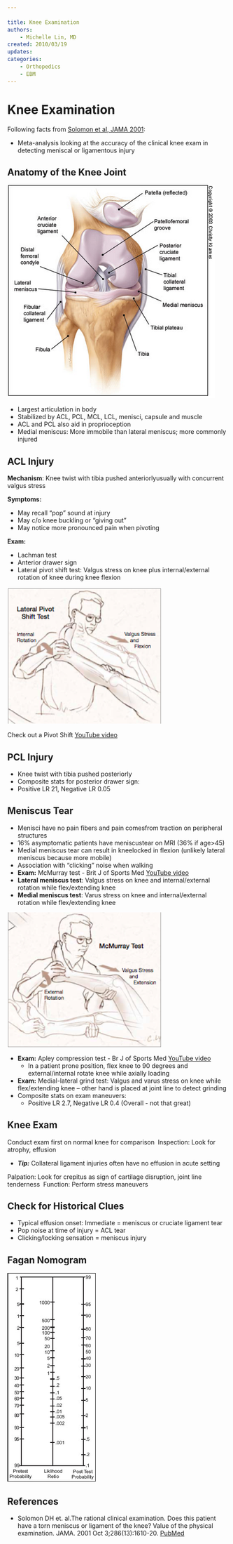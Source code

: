 ```yaml
---

title: Knee Examination
authors:
    - Michelle Lin, MD
created: 2010/03/19
updates:
categories:
    - Orthopedics
    - EBM
---
```


# Knee Examination

Following facts from [Solomon et al, JAMA 2001](http://www.ncbi.nlm.nih.gov/pubmed/?term=11585485):

- Meta-analysis looking at the accuracy of the clinical knee exam in detecting meniscal or ligamentous injury

## Anatomy of the Knee Joint

![Anatomy of the Knee Joint](image-1.png)

- Largest articulation in body
- Stabilized by ACL, PCL, MCL, LCL, menisci, capsule and muscle
- ACL and PCL also aid in proprioception
- Medial meniscus: More immobile than lateral meniscus; more commonly injured 

## ACL Injury

**Mechanism**: Knee twist with tibia pushed anteriorlyusually with concurrent valgus stress

**Symptoms:**

- May recall “pop” sound at injury
- May c/o knee buckling or “giving out”
- May notice more pronounced pain when pivoting

**Exam:**

- Lachman test 
- Anterior drawer sign
- Lateral pivot shift test: Valgus stress on knee plus internal/external rotation of knee during knee flexion

![Lateral pivot shift test drawing](image-2.png)

Check out a Pivot Shift [YouTube video](http://www.youtube.com/watch?v=ZWEGB0ToXZo)

## PCL Injury

- Knee twist with tibia pushed posteriorly
- Composite stats for posterior drawer sign: 
- Positive LR 21, Negative LR 0.05 

## Meniscus Tear

- Menisci have no pain fibers and pain comesfrom traction on peripheral structures
- 16% asymptomatic patients have meniscustear on MRI (36% if age>45)
- Medial meniscus tear can result in kneelocked in flexion (unlikely lateral meniscus because more mobile)
- Association with “clicking” noise when walking 
- **Exam:** McMurray test - Brit J of Sports Med [YouTube video](http://www.youtube.com/watch?v=fkt1TOn1UfI)
- **Lateral meniscus test**: Valgus stress on knee and internal/external rotation while flex/extending knee
- **Medial meniscus test**: Varus stress on knee and internal/external rotation while flex/extending knee

![McMurray Test drawing](image-3.png)

- **Exam:** Apley compression test - Br J of Sports Med [YouTube video](http://www.youtube.com/watch?v=w57I1cYXlCA)
  - In a patient prone position, flex knee to 90 degrees and external/internal rotate knee while axially loading
- **Exam:** Medial-lateral grind test: Valgus and varus stress on knee while flex/extending knee – other hand is placed at joint line to detect grinding
- Composite stats on exam maneuvers: 
  - Positive LR 2.7, Negative LR 0.4 (Overall - not that great) 

## Knee Exam

Conduct exam first on normal knee for comparison 
Inspection: Look for atrophy, effusion

- **_Tip:_** Collateral ligament injuries often have no effusion in acute setting

Palpation: Look for crepitus as sign of cartilage disruption, joint line tenderness 
Function: Perform stress maneuvers

## Check for Historical Clues

- Typical effusion onset: Immediate = meniscus or cruciate ligament tear
- Pop noise at time of injury = ACL tear
- Clicking/locking sensation = meniscus injury

## Fagan Nomogram

![Fagan nomogram](image-4.png)

## References

- Solomon DH et. al.The rational clinical examination. Does this patient have a torn meniscus or ligament of the knee? Value of the physical examination. JAMA. 2001 Oct 3;286(13):1610-20. [PubMed](http://www.ncbi.nlm.nih.gov/pubmed/?term=11585485)
